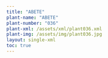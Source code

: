 ```yaml
---
title: "ABETE"
plant-name: "ABETE"
plant-number: "036"
plant-xml: /assets/xml/plant036.xml
plant-img: /assets/img/plant036.jpg
layout: single-xml
toc: true
---
```

